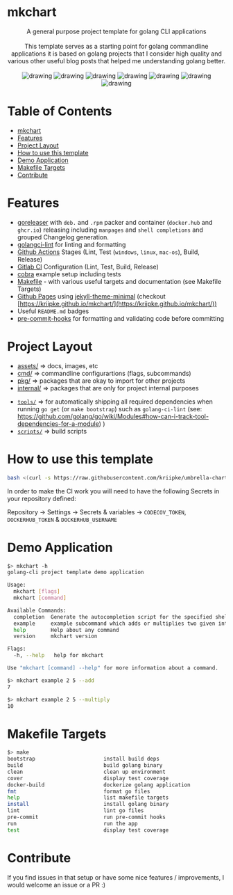 # mkchart

<div align="center">
A general purpose project template for golang CLI applications
<br>
<br>
This template serves as a starting point for golang commandline applications it is based on golang projects that I consider high quality and various other useful blog posts that helped me understanding golang better.
<br>
<br>
<img src="https://github.com/kriipke/umbrella-chart/cli/actions/workflows/test.yml/badge.svg" alt="drawing"/>
<img src="https://github.com/kriipke/umbrella-chart/cli/actions/workflows/lint.yml/badge.svg" alt="drawing"/>
<img src="https://pkg.go.dev/badge/github.com/kriipke/umbrella-chart/cli.svg" alt="drawing"/>
<img src="https://codecov.io/gh/kriipke/umbrella-chart/cli/branch/main/graph/badge.svg" alt="drawing"/>
<img src="https://img.shields.io/github/v/release/kriipke/umbrella-chart/cli" alt="drawing"/>
<img src="https://img.shields.io/docker/pulls/kriipke/umbrella-chart/cli" alt="drawing"/>
<img src="https://img.shields.io/github/downloads/kriipke/umbrella-chart/cli/total.svg" alt="drawing"/>
</div>

# Table of Contents
<!--ts-->
   * [mkchart](#mkchart)
   * [Features](#features)
   * [Project Layout](#project-layout)
   * [How to use this template](#how-to-use-this-template)
   * [Demo Application](#demo-application)
   * [Makefile Targets](#makefile-targets)
   * [Contribute](#contribute)

<!-- Added by: morelly_t1, at: Tue 10 Aug 2021 08:54:24 AM CEST -->

<!--te-->

# Features
- [goreleaser](https://goreleaser.com/) with `deb.` and `.rpm` packer and container (`docker.hub` and `ghcr.io`) releasing including `manpages` and `shell completions` and grouped Changelog generation.
- [golangci-lint](https://golangci-lint.run/) for linting and formatting
- [Github Actions](.github/worflows) Stages (Lint, Test (`windows`, `linux`, `mac-os`), Build, Release) 
- [Gitlab CI](.gitlab-ci.yml) Configuration (Lint, Test, Build, Release)
- [cobra](https://cobra.dev/) example setup including tests
- [Makefile](Makefile) - with various useful targets and documentation (see Makefile Targets)
- [Github Pages](_config.yml) using [jekyll-theme-minimal](https://github.com/pages-themes/minimal) (checkout [https://kriipke.github.io/mkchart/](https://kriipke.github.io/mkchart/))
- Useful `README.md` badges
- [pre-commit-hooks](https://pre-commit.com/) for formatting and validating code before committing

# Project Layout
* [assets/](https://pkg.go.dev/github.com/kriipke/umbrella-chart/cli/assets) => docs, images, etc
* [cmd/](https://pkg.go.dev/github.com/kriipke/umbrella-chart/cli/cmd)  => commandline configurartions (flags, subcommands)
* [pkg/](https://pkg.go.dev/github.com/kriipke/umbrella-chart/cli/pkg)  => packages that are okay to import for other projects
* [internal/](https://pkg.go.dev/github.com/kriipke/umbrella-chart/cli/pkg)  => packages that are only for project internal purposes
- [`tools/`](tools/) => for automatically shipping all required dependencies when running `go get` (or `make bootstrap`) such as `golang-ci-lint` (see: https://github.com/golang/go/wiki/Modules#how-can-i-track-tool-dependencies-for-a-module)
)
- [`scripts/`](scripts/) => build scripts 

# How to use this template
```sh
bash <(curl -s https://raw.githubusercontent.com/kriipke/umbrella-chart/cli/master/install.sh)
```

In order to make the CI work you will need to have the following Secrets in your repository defined:

Repository  -> Settings -> Secrets & variables -> `CODECOV_TOKEN`, `DOCKERHUB_TOKEN` & `DOCKERHUB_USERNAME`

# Demo Application

```sh
$> mkchart -h
golang-cli project template demo application

Usage:
  mkchart [flags]
  mkchart [command]

Available Commands:
  completion  Generate the autocompletion script for the specified shell
  example     example subcommand which adds or multiplies two given integers
  help        Help about any command
  version     mkchart version

Flags:
  -h, --help   help for mkchart

Use "mkchart [command] --help" for more information about a command.
```

```sh
$> mkchart example 2 5 --add
7

$> mkchart example 2 5 --multiply
10
```

# Makefile Targets
```sh
$> make
bootstrap                      install build deps
build                          build golang binary
clean                          clean up environment
cover                          display test coverage
docker-build                   dockerize golang application
fmt                            format go files
help                           list makefile targets
install                        install golang binary
lint                           lint go files
pre-commit                     run pre-commit hooks
run                            run the app
test                           display test coverage
```

# Contribute
If you find issues in that setup or have some nice features / improvements, I would welcome an issue or a PR :)
